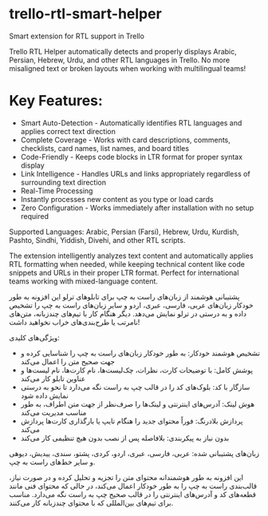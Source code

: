 # trello-rtl-smart-helper
Smart extension for RTL support in Trello

Trello RTL Helper automatically detects and properly displays Arabic, Persian, Hebrew, Urdu, and other RTL languages in Trello. No more misaligned text or broken layouts when working with multilingual teams!

# Key Features:
- Smart Auto-Detection - Automatically identifies RTL languages and applies correct text direction 
- Complete Coverage - Works with card descriptions, comments, checklists, card names, list names, and board titles 
- Code-Friendly - Keeps code blocks in LTR format for proper syntax display 
- Link Intelligence - Handles URLs and links appropriately regardless of surrounding text direction 
- Real-Time Processing
- Instantly processes new content as you type or load cards 
- Zero Configuration - Works immediately after installation with no setup required

Supported Languages:
Arabic, Persian (Farsi), Hebrew, Urdu, Kurdish, Pashto, Sindhi, Yiddish, Divehi, and other RTL scripts.

The extension intelligently analyzes text content and automatically applies RTL formatting when needed, while keeping technical content like code snippets and URLs in their proper LTR format. Perfect for international teams working with mixed-language content.

پشتیبانی هوشمند از زبان‌های راست به چپ برای تابلوهای ترلو
این افزونه به طور خودکار زبان‌های عربی، فارسی، عبری، اردو و سایر زبان‌های راست به چپ را تشخیص داده و به درستی در ترلو نمایش می‌دهد. دیگر هنگام کار با تیم‌های چندزبانه، متن‌های نامرتب یا طرح‌بندی‌های خراب نخواهید داشت!

ویژگی‌های کلیدی:
- تشخیص هوشمند خودکار: به طور خودکار زبان‌های راست به چپ را شناسایی کرده و جهت صحیح متن را اعمال می‌کند
- پوشش کامل:  با توضیحات کارت، نظرات، چک‌لیست‌ها، نام کارت‌ها، نام لیست‌ها و عناوین تابلو کار می‌کند
- سازگار با کد: بلوک‌های کد را در قالب چپ به راست نگه می‌دارد تا نحو به درستی نمایش داده شود
- هوش لینک:  آدرس‌های اینترنتی و لینک‌ها را صرف‌نظر از جهت متن اطراف، به طور مناسب مدیریت می‌کند
- پردازش بلادرنگ: فوراً محتوای جدید را هنگام تایپ یا بارگذاری کارت‌ها پردازش می‌کند
- بدون نیاز به پیکربندی: بلافاصله پس از نصب بدون هیچ تنظیمی کار می‌کند

زبان‌های پشتیبانی شده:
عربی، فارسی، عبری، اردو، کردی، پشتو، سندی، ییدیش، دیوهی و سایر خط‌های راست به چپ.

این افزونه به طور هوشمندانه محتوای متن را تجزیه و تحلیل کرده و در صورت نیاز، قالب‌بندی راست به چپ را به طور خودکار اعمال می‌کند، در حالی که محتوای فنی مانند قطعه‌های کد و آدرس‌های اینترنتی را در قالب صحیح چپ به راست نگه می‌دارد. مناسب برای تیم‌های بین‌المللی که با محتوای چندزبانه کار می‌کنند.
